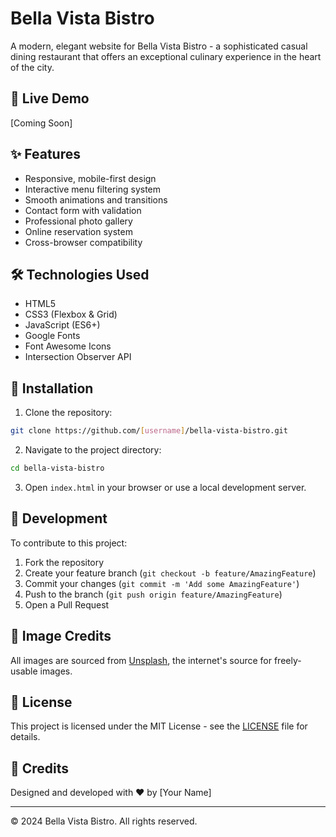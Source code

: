 # Bella Vista Bistro

A modern, elegant website for Bella Vista Bistro - a sophisticated casual dining restaurant that offers an exceptional culinary experience in the heart of the city.

## 🌟 Live Demo

[Coming Soon]

## ✨ Features

- Responsive, mobile-first design
- Interactive menu filtering system
- Smooth animations and transitions
- Contact form with validation
- Professional photo gallery
- Online reservation system
- Cross-browser compatibility

## 🛠️ Technologies Used

- HTML5
- CSS3 (Flexbox & Grid)
- JavaScript (ES6+)
- Google Fonts
- Font Awesome Icons
- Intersection Observer API

## 🚀 Installation

1. Clone the repository:

```bash
git clone https://github.com/[username]/bella-vista-bistro.git
```

2. Navigate to the project directory:

```bash
cd bella-vista-bistro
```

3. Open `index.html` in your browser or use a local development server.

## 🔧 Development

To contribute to this project:

1. Fork the repository
2. Create your feature branch (`git checkout -b feature/AmazingFeature`)
3. Commit your changes (`git commit -m 'Add some AmazingFeature'`)
4. Push to the branch (`git push origin feature/AmazingFeature`)
5. Open a Pull Request

## 📸 Image Credits

All images are sourced from [Unsplash](https://unsplash.com), the internet's source for freely-usable images.

## 📝 License

This project is licensed under the MIT License - see the [LICENSE](LICENSE) file for details.

## 👥 Credits

Designed and developed with ❤️ by [Your Name]

---

© 2024 Bella Vista Bistro. All rights reserved.
